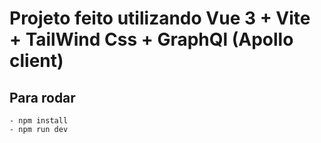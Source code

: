 # Projeto feito utilizando Vue 3 + Vite + TailWind Css + GraphQl (Apollo client)

## Para rodar

```
- npm install
- npm run dev
```
